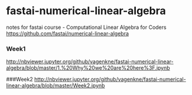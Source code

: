 # fastai-numerical-linear-algebra
notes for fastai course - Computational Linear Algebra for Coders
https://github.com/fastai/numerical-linear-algebra

### Week1
http://nbviewer.jupyter.org/github/vagenkne/fastai-numerical-linear-algebra/blob/master/1.%20Why%20we%20are%20here%3F.ipynb

###Week2
http://nbviewer.jupyter.org/github/vagenkne/fastai-numerical-linear-algebra/blob/master/Week2.ipynb
